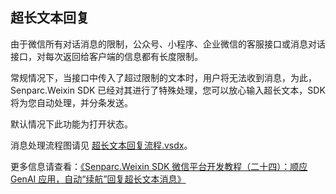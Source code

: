 ## 超长文本回复

由于微信所有对话消息的限制，公众号、小程序、企业微信的客服接口或消息对话接口，对每次返回给客户端的信息都有长度限制。

常规情况下，当接口中传入了超过限制的文本时，用户将无法收到消息，为此，Senparc.Weixin SDK 已经对其进行了特殊处理，您可以放心输入超长文本，SDK 将为您自动处理，并分条发送。

默认情况下此功能为打开状态。

消息处理流程图请见 [超长文本回复流程.vsdx](超长文本回复流程.vsdx)。

更多信息请查看：[《Senparc.Weixin SDK 微信平台开发教程（二十四）：顺应 GenAI 应用，自动“续航”回复超长文本消息》](https://www.cnblogs.com/szw/p/weixin-large-text-response.html)
